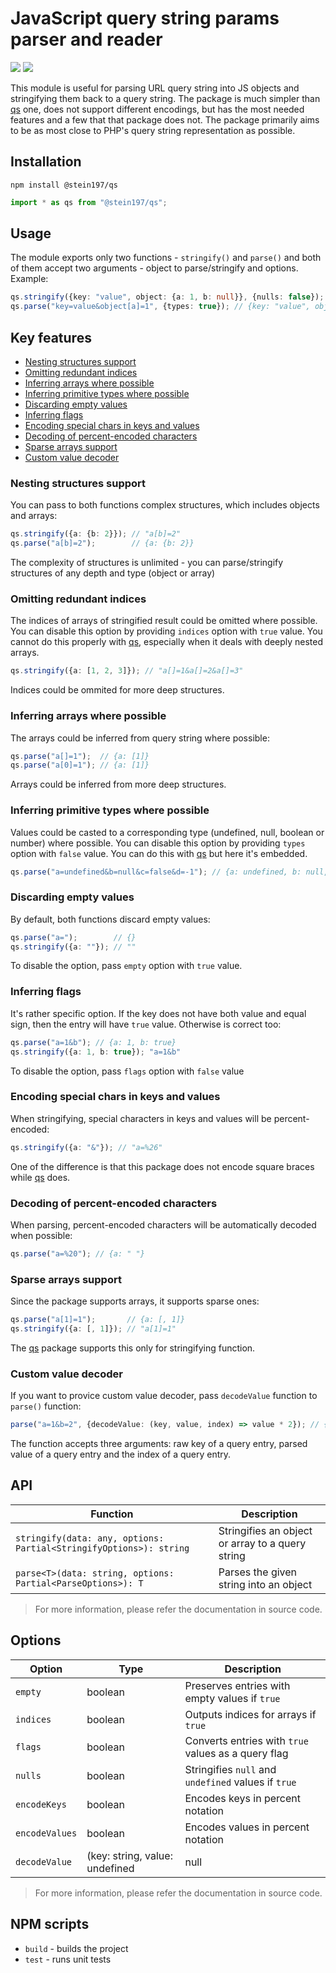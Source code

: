 # JavaScript query string params parser and reader
[![](https://img.shields.io/npm/v/@stein197/qs)](https://www.npmjs.com/package/@stein197/qs)
[![](https://img.shields.io/github/license/stein197/js-qs)](LICENSE)

This module is useful for parsing URL query string into JS objects and stringifying them back to a query string. The package is much simpler than [qs](https://github.com/ljharb/qs) one, does not support different encodings, but has the most needed features and a few that that package does not. The package primarily aims to be as most close to PHP's query string representation as possible.

## Installation
```
npm install @stein197/qs
```
```ts
import * as qs from "@stein197/qs";
```

## Usage
The module exports only two functions - `stringify()` and `parse()` and both of them accept two arguments - object to parse/stringify and options. Example:
```ts
qs.stringify({key: "value", object: {a: 1, b: null}}, {nulls: false}); // "key=value&object[a]=1"
qs.parse("key=value&object[a]=1", {types: true}); // {key: "value", object: {a: 1}}
```

## Key features
- [Nesting structures support](#nesting-structures-support)
- [Omitting redundant indices](#omitting-redundant-indices)
- [Inferring arrays where possible](#inferring-arrays-where-possible)
- [Inferring primitive types where possible](#inferring-primitive-types-where-possible)
- [Discarding empty values](#discarding-empty-values)
- [Inferring flags](#inferring-flags)
- [Encoding special chars in keys and values](#encoding-special-chars-in-keys-and-values)
- [Decoding of percent-encoded characters](#decoding-of-percent-encoded-characters)
- [Sparse arrays support](#sparse-arrays-support)
- [Custom value decoder](#custom-value-decoder)

### Nesting structures support
You can pass to both functions complex structures, which includes objects and arrays:
```ts
qs.stringify({a: {b: 2}}); // "a[b]=2"
qs.parse("a[b]=2");        // {a: {b: 2}}
```
The complexity of structures is unlimited - you can parse/stringify structures of any depth and type (object or array)

### Omitting redundant indices
The indices of arrays of stringified result could be omitted where possible. You can disable this option by providing `indices` option with `true` value. You cannot do this properly with [qs](https://github.com/ljharb/qs), especially when it deals with deeply nested arrays.
```ts
qs.stringify({a: [1, 2, 3]}); // "a[]=1&a[]=2&a[]=3"
```
Indices could be ommited for more deep structures.

### Inferring arrays where possible
The arrays could be inferred from query string where possible:
```ts
qs.parse("a[]=1");  // {a: [1]}
qs.parse("a[0]=1"); // {a: [1]}
```
Arrays could be inferred from more deep structures.

### Inferring primitive types where possible
Values could be casted to a corresponding type (undefined, null, boolean or number) where possible. You can disable this option by providing `types` option with `false` value. You can do this with [qs](https://github.com/ljharb/qs) but here it's embedded.
```ts
qs.parse("a=undefined&b=null&c=false&d=-1"); // {a: undefined, b: null, c: false, d: -1}
```

### Discarding empty values
By default, both functions discard empty values:
```ts
qs.parse("a=");        // {}
qs.stringify({a: ""}); // ""
```
To disable the option, pass `empty` option with `true` value.

### Inferring flags
It's rather specific option. If the key does not have both value and equal sign, then the entry will have `true` value. Otherwise is correct too:
```ts
qs.parse("a=1&b"); // {a: 1, b: true}
qs.stringify({a: 1, b: true}); "a=1&b"
```
To disable the option, pass `flags` option with `false` value

### Encoding special chars in keys and values
When stringifying, special characters in keys and values will be percent-encoded:
```ts
qs.stringify({a: "&"}); // "a=%26"
```
One of the difference is that this package does not encode square braces while [qs](https://github.com/ljharb/qs) does.

### Decoding of percent-encoded characters
When parsing, percent-encoded characters will be automatically decoded when possible:
```ts
qs.parse("a=%20"); // {a: " "}
```

### Sparse arrays support
Since the package supports arrays, it supports sparse ones:
```ts
qs.parse("a[1]=1");       // {a: [, 1]}
qs.stringify({a: [, 1]}); // "a[1]=1"
```
The [qs](https://github.com/ljharb/qs) package supports this only for stringifying function.

### Custom value decoder
If you want to provice custom value decoder, pass `decodeValue` function to `parse()` function:
```ts
parse("a=1&b=2", {decodeValue: (key, value, index) => value * 2}); // {a: 2, b: 4}
```
The function accepts three arguments: raw key of a query entry, parsed value of a query entry and the index of a query entry.

## API
| Function | Description |
|----------|-------------|
| `stringify(data: any, options: Partial<StringifyOptions>): string` | Stringifies an object or array to a query string |
| `parse<T>(data: string, options: Partial<ParseOptions>): T` | Parses the given string into an object |

> For more information, please refer the documentation in source code.

## Options
| Option | Type | Description |
|--------|------|-------------|
| `empty` | boolean | Preserves entries with empty values if `true` |
| `indices` | boolean | Outputs indices for arrays if `true` |
| `flags` | boolean | Converts entries with `true` values as a query flag |
| `nulls` | boolean | Stringifies `null` and `undefined` values if `true` |
| `encodeKeys` | boolean | Encodes keys in percent notation |
| `encodeValues` | boolean | Encodes values in percent notation |
| `decodeValue` | (key: string, value: undefined | null | boolean | number | string, index: number): any | Function that should return custom value for each entry |

> For more information, please refer the documentation in source code.

## NPM scripts
- `build` - builds the project
- `test` - runs unit tests
